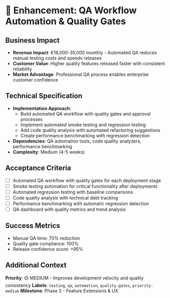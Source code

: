# 🎯 Enhancement: QA Workflow Automation & Quality Gates

## Business Impact
- **Revenue Impact**: €18,000-35,000 monthly - Automated QA reduces manual testing costs and speeds releases
- **Customer Value**: Higher quality features released faster with consistent reliability
- **Market Advantage**: Professional QA process enables enterprise customer confidence

## Technical Specification
- **Implementation Approach**: 
  - Build automated QA workflow with quality gates and approval processes
  - Implement automated smoke testing and regression testing
  - Add code quality analysis with automated refactoring suggestions
  - Create performance benchmarking with regression detection
- **Dependencies**: QA automation tools, code quality analyzers, performance benchmarking
- **Complexity**: Medium (4-5 weeks)

## Acceptance Criteria
- [ ] Automated QA workflow with quality gates for each deployment stage
- [ ] Smoke testing automation for critical functionality after deployments
- [ ] Automated regression testing with baseline comparisons
- [ ] Code quality analysis with technical debt tracking
- [ ] Performance benchmarking with automatic regression detection
- [ ] QA dashboard with quality metrics and trend analysis

## Success Metrics
- Manual QA time: 70% reduction
- Quality gate compliance: 100%
- Release confidence score: >95%

## Additional Context
**Priority**: 🟡 MEDIUM - Improves development velocity and quality consistency
**Labels**: `testing`, `qa`, `automation`, `quality-gates`, `priority-medium`
**Milestone**: Phase 2 - Feature Extensions & UX